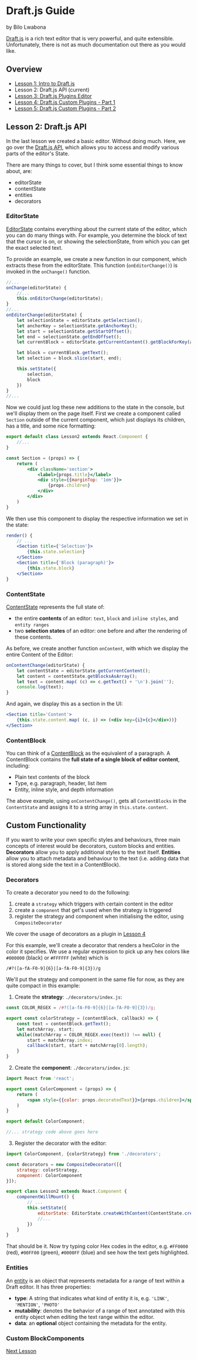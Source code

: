 # Draft.js Guide
by Bilo Lwabona

[Draft.js](https://draftjs.org/) is a rich text editor that is very powerful, and quite extensible. Unfortunately, there is not as much documentation out there as you would like.

## Overview

- [Lesson 1: Intro to Draft.js](https://github.com/bilo-io/draft-js-guide/tree/master/src/app/pages/lesson1)
- Lesson 2: Draft.js API (current)
- [Lesson 3: Draft.js Plugins Editor](https://github.com/bilo-io/draft-js-guide/tree/master/src/app/pages/lesson3)
- [Lesson 4: Draft.js Custom Plugins - Part 1](https://github.com/bilo-io/draft-js-guide/tree/master/src/app/pages/lesson4)
- [Lesson 5: Draft.js Custom Plugins - Part 2](https://github.com/bilo-io/draft-js-guide/tree/master/src/app/pages/lesson5)

## Lesson 2: Draft.js API

In the last lesson we created a basic editor. Without doing much. Here, we go over the [Draft.js API](https://draftjs.org/docs/overview.html#content), which allows you to access and modify various parts of the editor's State.

There are many things to cover, but I think some essential things to know about, are:

 - editorState
 - contentState
 - entities
 - decorators

### EditorState

[EditorState](https://draftjs.org/docs/api-reference-editor-state.html#content) contains everything about the current state of the editor, which you can do many things with. For example, you determine the block of text that the cursor is on, or showing the selectionState, from which you can get the exact selected text.

To provide an example, we create a new function in our component, which extracts these from the editorState. This function (`onEditorChange()`) is invoked in the `onChange()` function.

```jsx
//...
onChange(editorState) {
    //...
    this.onEditorChange(editorState);
}
//...
onEditorChange(editorState) {
    let selectionState = editorState.getSelection();
    let anchorKey = selectionState.getAnchorKey();
    let start = selectionState.getStartOffset();
    let end = selectionState.getEndOffset();
    let currentBlock = editorState.getCurrentContent().getBlockForKey(anchorKey)

    let block = currentBlock.getText();
    let selection = block.slice(start, end);

    this.setState({
        selection,
        block
    })
}
//...
```

Now we could just log these new additions to the state in the console, but we'll display them on the page itself. First we create a component called `Section` outside of the current component, which just displays its children, has a title, and some nice formatting:


```jsx
export default class Lesson2 extends React.Component {
    //...
}

const Section = (props) => {
    return (
        <div className='section'>
            <label>{props.title}</label>
            <div style={{marginTop: '1em'}}>
                {props.children}
            </div>
        </div>
    )
}
```

We then use this component to display the respective information we set in the state:

```jsx
render() {
    // ...
    <Section title={'Selection'}>
        {this.state.selection}
    </Section>
    <Section title={'Block (paragraph)'}>
        {this.state.block}
    </Section>
}
```

### ContentState

[ContentState](https://draftjs.org/docs/api-reference-content-state.html#content) represents the full state of:
- the entire **contents** of an editor: `text`, `block` and `inline styles`, and `entity ranges`
- two **selection states** of an editor: one before and after the rendering of these contents.

As before, we create another function `onContent`, with which we display the entire Content of the Editor:

```jsx
onContentChange(editorState) {
    let contentState = editorState.getCurrentContent();
    let content = contentState.getBlocksAsArray();
    let text = content.map( (c) => c.getText() + '\n').join('');
    console.log(text);
}
```

And again, we display this as a section in the UI:
```jsx
<Section title='Content'>
    {this.state.content.map( (c, i) => (<div key={i}>{c}</div>))}
</Section>
```

### ContentBlock

You can think of a [ContentBlock](https://draftjs.org/docs/api-reference-content-block.html) as the equivalent of a paragraph. A ContentBlock contains the **full state of a single block of editor content**, including:

- Plain text contents of the block
- Type, e.g. paragraph, header, list item
- Entity, inline style, and depth information

The above example, using `onContentChange()`, gets all `ContentBlocks` in the `ContentState` and assigns it to a string array in `this.state.content`.

## Custom Functionality

If you want to write your own specific styles and behaviours, three main concepts of interest would be decorators, custom blocks and entities. **Decorators** allow you to apply additional styles to the text itself. **Entities** allow you to attach metadata and behaviour to the text (i.e. adding data that is stored along side the text in a ContentBlock).

### Decorators

To create a decorator you need to do the following:
1. create a `strategy` which triggers with certain content in the editor
2. create a `component` that get's used when the strategy is triggered
3. register the strategy and component when initialising the editor, using `CompositeDecorator`

We cover the usage of decorators as a plugin in [Lesson 4](https://github.com/bilo-io/draft-js-guide/tree/master/src/app/pages/lesson4)

For this example, we'll create a decorator that renders a hexColor in the color it specifies. We use a regular expression to pick up any hex colors like `#000000` (black) or `#FFFFFF` (white) which is 
```re
/#?([a-fA-F0-9]{6}|[a-fA-F0-9]{3})/g
```
We'll put the strategy and component in the same file for now, as they are quite compact in this example:

1. Create the **strategy**:
`./decorators/index.js`:
```jsx
const COLOR_REGEX = /#?([a-fA-F0-9]{6}|[a-fA-F0-9]{3})/g;

export const colorStrategy = (contentBlock, callback) => {
    const text = contentBlock.getText();
    let matchArray, start;
    while((matchArray = COLOR_REGEX.exec(text)) !== null) {
        start = matchArray.index;
        callback(start, start + matchArray[0].length);
    }
}
```

2. Create the **component**:
`./decorators/index.js`:
```jsx
import React from 'react';

export const ColorComponent = (props) => {
    return (
        <span style={{color: props.decoratedText}}>{props.children}</span>
    )
}

export default ColorComponent;

//... strategy code above goes here
```

3. Register the decorator with the editor:

```jsx
import ColorComponent, {colorStrategy} from './decorators';

const decorators = new CompositeDecorator([{
    strategy: colorStrategy,
    component: ColorComponent
}]);

export class Lesson2 extends React.Component {
    componentWillMount() {
        // ...
        this.setState({
            editorState: EditorState.createWithContent(ContentState.createFromText('You are learning Draft.js\n\nThis is a guide from Bilo\n\nReact Rocks'), decorators),
            //...
        })
    }
}
```

That should be it. Now try typing color Hex codes in the editor, e.g. `#FF0000` (red), `#00FF00` (green), `#0000FF` (blue) and see how the text gets highlighted.

### Entities

An [entity](https://draftjs.org/docs/advanced-topics-entities.html#content) is an object that represents metadata for a range of text within a Draft editor. It has three properties:

- **type**: A string that indicates what kind of entity it is, e.g. `'LINK'`, `'MENTION'`, `'PHOTO'`
- **mutability**: denotes the behavior of a range of text annotated with this entity object when editing the text range within the editor. 
- **data**: an **optional** object containing the metadata for the entity.

### Custom BlockComponents

[Next Lesson](https://github.com/bilo-io/draft-js-guide/tree/master/src/app/pages/lesson3)